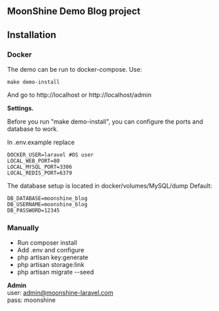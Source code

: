 ## MoonShine Demo Blog project

## Installation

### Docker
The demo can be run to docker-compose. Use:
```
make demo-install
```
And go to http://localhost or http://localhost/admin

**Settings.**

Before you run "make demo-install", you can configure the ports and database to work.

In .env.example replace
```
DOCKER_USER=laravel #OS user
LOCAL_WEB_PORT=80
LOCAL_MYSQL_PORT=3306
LOCAL_REDIS_PORT=6379
```

The database setup is located in docker/volumes/MySQL/dump
Default:
```
DB_DATABASE=moonshine_blog
DB_USERNAME=moonshine_blog
DB_PASSWORD=12345
```

### Manually
- Run composer install
- Add .env and configure
- php artisan key:generate
- php artisan storage:link
- php artisan migrate --seed

**Admin**<br>user: admin@moonshine-laravel.com<br>pass: moonshine